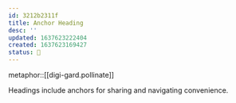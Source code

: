 ```yaml
---
id: 3212b2311f
title: Anchor Heading
desc: ''
updated: 1637623222404
created: 1637623169427
status: 🌱
---
```


metaphor::[[digi-gard.pollinate]]


Headings include anchors for sharing and navigating convenience.
